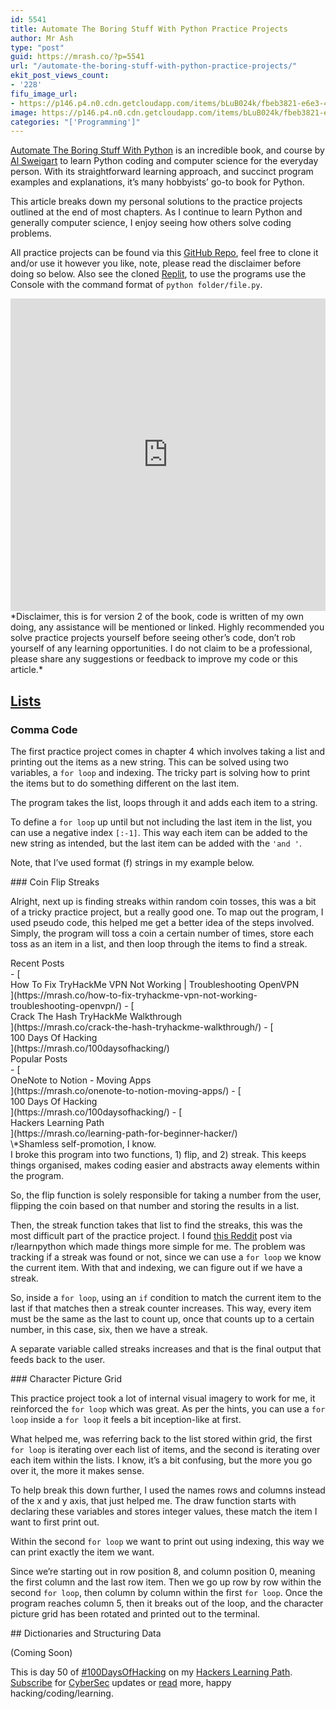 ```yaml
---
id: 5541
title: Automate The Boring Stuff With Python Practice Projects
author: Mr Ash
type: "post"
guid: https://mrash.co/?p=5541
url: "/automate-the-boring-stuff-with-python-practice-projects/"
ekit_post_views_count:
- '228'
fifu_image_url:
- https://p146.p4.n0.cdn.getcloudapp.com/items/bLuB024k/fbeb3821-e6e3-494f-91e7-77626ed7d0d5.jpeg?v=61fd0a54fa387caf10126d44c7e0ef11
image: https://p146.p4.n0.cdn.getcloudapp.com/items/bLuB024k/fbeb3821-e6e3-494f-91e7-77626ed7d0d5.jpeg?v=61fd0a54fa387caf10126d44c7e0ef11
categories: "['Programming']"
---
```


[Automate The Boring Stuff With Python](https://automatetheboringstuff.com/) is an incredible book, and course by [Al Sweigart](https://alsweigart.com/) to learn Python coding and computer science for the everyday person. With its straightforward learning approach, and succinct program examples and explanations, it’s many hobbyists’ go-to book for Python.

This article breaks down my personal solutions to the practice projects outlined at the end of most chapters. As I continue to learn Python and generally computer science, I enjoy seeing how others solve coding problems.

All practice projects can be found via this [GitHub Repo](https://github.com/mrashleyball/automate), feel free to clone it and/or use it however you like, note, please read the disclaimer before doing so below. Also see the cloned [Replit](https://replit.com/@mrashleyball/automate), to use the programs use the Console with the command format of `python folder/file.py`.

<iframe frameborder="0" height="500px" loading="lazy" src="https://replit.com/@mrashleyball/automate?lite=true" width="100%"></iframe>*Disclaimer, this is for version 2 of the book, code is written of my own doing, any assistance will be mentioned or linked. Highly recommended you solve practice projects yourself before seeing other’s code, don’t rob yourself of any learning opportunities. I do not claim to be a professional, please share any suggestions or feedback to improve my code or this article.*

## [Lists](https://automatetheboringstuff.com/2e/chapter4/)

### Comma Code

The first practice project comes in chapter 4 which involves taking a list and printing out the items as a new string. This can be solved using two variables, a `for loop` and indexing. The tricky part is solving how to print the items but to do something different on the last item.

The program takes the list, loops through it and adds each item to a string.

To define a `for loop` up until but not including the last item in the list, you can use a negative index `[:-1]`. This way each item can be added to the new string as intended, but the last item can be added with the `'and '`.

Note, that I’ve used format (f) strings in my example below.

<script src="https://gist.github.com/mrashleyball/b6ff631b2f87fc892c9ba476a5964657.js"></script>### Coin Flip Streaks

Alright, next up is finding streaks within random coin tosses, this was a bit of a tricky practice project, but a really good one. To map out the program, I used pseudo code, this helped me get a better idea of the steps involved. Simply, the program will toss a coin a certain number of times, store each toss as an item in a list, and then loop through the items to find a streak.

<div class="elementor elementor-5483" data-elementor-id="5483" data-elementor-type="section"><div class="elementor-section-wrap"> <section class="elementor-section elementor-top-section elementor-element elementor-element-32d8c94 elementor-section-boxed elementor-section-height-default elementor-section-height-default" data-element_type="section" data-id="32d8c94" data-particle-mobile-disabled="false" data-particle_enable="false" data-settings="{"ekit_has_onepagescroll_dot":"yes"}"><div class="elementor-container elementor-column-gap-default"><div class="elementor-row"><div class="elementor-column elementor-col-100 elementor-top-column elementor-element elementor-element-5e7c56e" data-element_type="column" data-id="5e7c56e"><div class="elementor-column-wrap elementor-element-populated"><div class="elementor-widget-wrap"> <section class="elementor-section elementor-inner-section elementor-element elementor-element-fc64076 elementor-section-boxed elementor-section-height-default elementor-section-height-default" data-element_type="section" data-id="fc64076" data-particle-mobile-disabled="false" data-particle_enable="false" data-settings="{"ekit_has_onepagescroll_dot":"yes"}"><div class="elementor-container elementor-column-gap-no"><div class="elementor-row"><div class="elementor-column elementor-col-100 elementor-inner-column elementor-element elementor-element-f7d6b37" data-element_type="column" data-id="f7d6b37"><div class="elementor-column-wrap elementor-element-populated"><div class="elementor-widget-wrap"><div class="elementor-element elementor-element-4c75247 elementor-widget elementor-widget-text-editor" data-element_type="widget" data-id="4c75247" data-settings="{"ekit_we_effect_on":"none"}" data-widget_type="text-editor.default"><div class="elementor-widget-container"><div class="elementor-text-editor elementor-clearfix">Recent Posts

 </div> </div> </div><div class="elementor-element elementor-element-322ad34 elementor-widget elementor-widget-elementskit-post-list" data-element_type="widget" data-id="322ad34" data-settings="{"ekit_we_effect_on":"none"}" data-widget_type="elementskit-post-list.default"><div class="elementor-widget-container"><div class="ekit-wid-con">- [ <span class="elementor-icon-list-icon">  </span><div class="ekit_post_list_content_wraper"> <span class="elementor-icon-list-text">How To Fix TryHackMe VPN Not Working | Troubleshooting OpenVPN</span> </div> ](https://mrash.co/how-to-fix-tryhackme-vpn-not-working-troubleshooting-openvpn/)
- [ <span class="elementor-icon-list-icon">  </span><div class="ekit_post_list_content_wraper"> <span class="elementor-icon-list-text">Crack The Hash TryHackMe Walkthrough</span> </div> ](https://mrash.co/crack-the-hash-tryhackme-walkthrough/)
- [ <span class="elementor-icon-list-icon">  </span><div class="ekit_post_list_content_wraper"> <span class="elementor-icon-list-text">100 Days Of Hacking</span> </div> ](https://mrash.co/100daysofhacking/)
 
 </div> </div> </div> </div> </div> </div> </div> </div> </section> <section class="elementor-section elementor-inner-section elementor-element elementor-element-d91d33b elementor-section-boxed elementor-section-height-default elementor-section-height-default" data-element_type="section" data-id="d91d33b" data-particle-mobile-disabled="false" data-particle_enable="false" data-settings="{"ekit_has_onepagescroll_dot":"yes"}"><div class="elementor-container elementor-column-gap-no"><div class="elementor-row"><div class="elementor-column elementor-col-100 elementor-inner-column elementor-element elementor-element-6dee180" data-element_type="column" data-id="6dee180"><div class="elementor-column-wrap elementor-element-populated"><div class="elementor-widget-wrap"><div class="elementor-element elementor-element-7acfc36 elementor-widget elementor-widget-text-editor" data-element_type="widget" data-id="7acfc36" data-settings="{"ekit_we_effect_on":"none"}" data-widget_type="text-editor.default"><div class="elementor-widget-container"><div class="elementor-text-editor elementor-clearfix">Popular Posts

 </div> </div> </div><div class="elementor-element elementor-element-7b9396d elementor-widget elementor-widget-elementskit-post-list" data-element_type="widget" data-id="7b9396d" data-settings="{"ekit_we_effect_on":"none"}" data-widget_type="elementskit-post-list.default"><div class="elementor-widget-container"><div class="ekit-wid-con">- [ <span class="elementor-icon-list-icon">  </span><div class="ekit_post_list_content_wraper"> <span class="elementor-icon-list-text">OneNote to Notion - Moving Apps</span> </div> ](https://mrash.co/onenote-to-notion-moving-apps/)
- [ <span class="elementor-icon-list-icon">  </span><div class="ekit_post_list_content_wraper"> <span class="elementor-icon-list-text">100 Days Of Hacking</span> </div> ](https://mrash.co/100daysofhacking/)
- [ <span class="elementor-icon-list-icon">  </span><div class="ekit_post_list_content_wraper"> <span class="elementor-icon-list-text">Hackers Learning Path</span> </div> ](https://mrash.co/learning-path-for-beginner-hacker/)
 
 </div> </div> </div> </div> </div> </div> </div> </div> </section><div class="elementor-element elementor-element-2763e2a elementor-widget elementor-widget-text-editor" data-element_type="widget" data-id="2763e2a" data-settings="{"ekit_we_effect_on":"none"}" data-widget_type="text-editor.default"><div class="elementor-widget-container"><div class="elementor-text-editor elementor-clearfix">\*Shamless self-promotion, I know.

 </div> </div> </div> </div> </div> </div> </div> </div> </section> </div> </div>I broke this program into two functions, 1) flip, and 2) streak. This keeps things organised, makes coding easier and abstracts away elements within the program.

So, the flip function is solely responsible for taking a number from the user, flipping the coin based on that number and storing the results in a list.

Then, the streak function takes that list to find the streaks, this was the most difficult part of the practice project. I found [this Reddit](https://www.reddit.com/r/learnpython/comments/6m8o4d/if_i_have_a_list_of_numbers_how_do_i_get_the/) post via r/learnpython which made things more simple for me. The problem was tracking if a streak was found or not, since we can use a `for loop` we know the current item. With that and indexing, we can figure out if we have a streak.

So, inside a `for loop`, using an `if` condition to match the current item to the last if that matches then a streak counter increases. This way, every item must be the same as the last to count up, once that counts up to a certain number, in this case, six, then we have a streak.

A separate variable called streaks increases and that is the final output that feeds back to the user.

<script src="https://gist.github.com/mrashleyball/8ccdcb23b073046033d51b160d7b5604.js"></script>### Character Picture Grid

This practice project took a lot of internal visual imagery to work for me, it reinforced the `for loop` which was great. As per the hints, you can use a `for loop` inside a `for loop` it feels a bit inception-like at first.

What helped me, was referring back to the list stored within grid, the first `for loop` is iterating over each list of items, and the second is iterating over each item within the lists. I know, it’s a bit confusing, but the more you go over it, the more it makes sense.

To help break this down further, I used the names rows and columns instead of the x and y axis, that just helped me. The draw function starts with declaring these variables and stores integer values, these match the item I want to first print out.

Within the second `for loop` we want to print out using indexing, this way we can print exactly the item we want.

Since we’re starting out in row position 8, and column position 0, meaning the first column and the last row item. Then we go up row by row within the second `for loop`, then column by column within the first `for loop`. Once the program reaches column 5, then it breaks out of the loop, and the character picture grid has been rotated and printed out to the terminal.

<script src="https://gist.github.com/mrashleyball/7619cc17096a3acf8c77636fa1c5f758.js"></script>## Dictionaries and Structuring Data

(Coming Soon)

This is day 50 of [\#100DaysOfHacking](https://mrashleyball.com/100daysofhacking/) on my [Hackers Learning Path](https://mrashleyball.com/learning-path-for-beginner-hacker/). [Subscribe](https://go.mrash.co/newsletter) for [CyberSec](https://mrashleyball.com/starting-out-in-cyber-security/) updates or [read](https://mrashleyball.com/blog) more, happy hacking/coding/learning.